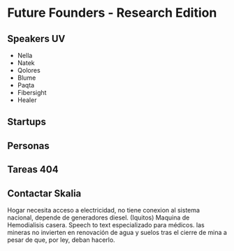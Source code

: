 # Future Founders - Research Edition

## Speakers UV

- Nella
- Natek
- Qolores
- Blume
- Paqta
- Fibersight
- Healer

## Startups

## Personas

## Tareas 404

## Contactar Skalia


Hogar necesita acceso a electricidad, no tiene conexion al sistema nacional, depende de generadores diesel. (Iquitos)
Maquina de Hemodialisis casera.
Speech to text especializado para médicos.
las mineras no invierten en renovación de agua y suelos tras el cierre de mina a pesar de que, por ley, deban hacerlo.
